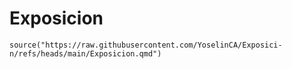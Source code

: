 # Exposicion
```
source("https://raw.githubusercontent.com/YoselinCA/Exposici-n/refs/heads/main/Exposicion.qmd")
```
